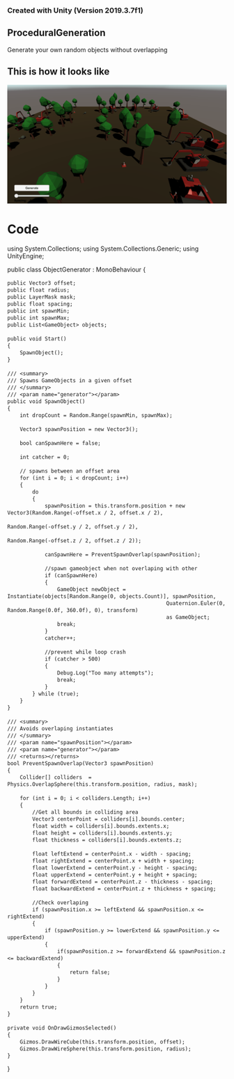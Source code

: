 ### Created with Unity (Version 2019.3.7f1)

## ProceduralGeneration

Generate your own random objects without overlapping

## This is how it looks like

![Example](/Images/Example.gif)

# Code

using System.Collections;
using System.Collections.Generic;
using UnityEngine;

public class ObjectGenerator : MonoBehaviour
{

    public Vector3 offset;
    public float radius;
    public LayerMask mask;
    public float spacing;
    public int spawnMin;
    public int spawnMax;
    public List<GameObject> objects;

    public void Start()
    {
        SpawnObject();
    }

    /// <summary>
    /// Spawns GameObjects in a given offset
    /// </summary>
    /// <param name="generator"></param>
    public void SpawnObject()
    {
        int dropCount = Random.Range(spawnMin, spawnMax);

        Vector3 spawnPosition = new Vector3();

        bool canSpawnHere = false;

        int catcher = 0;

        // spawns between an offset area
        for (int i = 0; i < dropCount; i++)
        {
            do
            {
                spawnPosition = this.transform.position + new Vector3(Random.Range(-offset.x / 2, offset.x / 2),
                                                                      Random.Range(-offset.y / 2, offset.y / 2),
                                                                      Random.Range(-offset.z / 2, offset.z / 2));

                canSpawnHere = PreventSpawnOverlap(spawnPosition);

                //spawn gameobject when not overlaping with other 
                if (canSpawnHere)
                {
                    GameObject newObject = Instantiate(objects[Random.Range(0, objects.Count)], spawnPosition,
                                                       Quaternion.Euler(0, Random.Range(0.0f, 360.0f), 0), transform) 
                                                       as GameObject;
                    break;
                }
                catcher++;

                //prevent while loop crash
                if (catcher > 500)
                {
                    Debug.Log("Too many attempts");
                    break;
                }
            } while (true);
        }
    }

    /// <summary>
    /// Avoids overlaping instantiates
    /// </summary>
    /// <param name="spawnPosition"></param>
    /// <param name="generator"></param>
    /// <returns></returns>
    bool PreventSpawnOverlap(Vector3 spawnPosition)
    {
        Collider[] colliders  = Physics.OverlapSphere(this.transform.position, radius, mask);

        for (int i = 0; i < colliders.Length; i++)
        {
            //Get all bounds in colliding area
            Vector3 centerPoint = colliders[i].bounds.center;
            float width = colliders[i].bounds.extents.x;
            float height = colliders[i].bounds.extents.y;
            float thickness = colliders[i].bounds.extents.z;

            float leftExtend = centerPoint.x - width - spacing;
            float rightExtend = centerPoint.x + width + spacing;
            float lowerExtend = centerPoint.y - height - spacing;
            float upperExtend = centerPoint.y + height + spacing;
            float forwardExtend = centerPoint.z - thickness - spacing;
            float backwardExtend = centerPoint.z + thickness + spacing;

            //Check overlaping
            if (spawnPosition.x >= leftExtend && spawnPosition.x <= rightExtend)
            {
                if (spawnPosition.y >= lowerExtend && spawnPosition.y <= upperExtend)
                {
                    if(spawnPosition.z >= forwardExtend && spawnPosition.z <= backwardExtend)
                    {
                        return false;
                    }
                }
            }
        }
        return true;
    }

    private void OnDrawGizmosSelected()
    {
        Gizmos.DrawWireCube(this.transform.position, offset);
        Gizmos.DrawWireSphere(this.transform.position, radius);
    }
}
